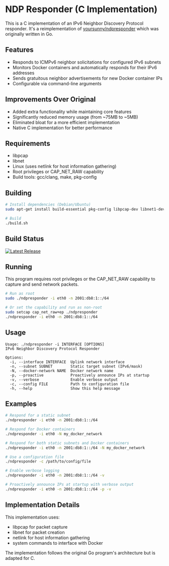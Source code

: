 # NDP Responder (C Implementation)

This is a C implementation of an IPv6 Neighbor Discovery Protocol responder. It's a reimplementation of [yoursunny/ndpresponder](https://github.com/yoursunny/ndpresponder) which was originally written in Go.

## Features

- Responds to ICMPv6 neighbor solicitations for configured IPv6 subnets
- Monitors Docker containers and automatically responds for their IPv6 addresses
- Sends gratuitous neighbor advertisements for new Docker container IPs
- Configurable via command-line arguments

## Improvements Over Original

- Added extra functionality while maintaining core features
- Significantly reduced memory usage (from ~75MB to ~5MB)
- Eliminated bloat for a more efficient implementation
- Native C implementation for better performance

## Requirements

- libpcap
- libnet
- Linux (uses netlink for host information gathering)
- Root privileges or CAP_NET_RAW capability
- Build tools: gcc/clang, make, pkg-config

## Building

```bash
# Install dependencies (Debian/Ubuntu)
sudo apt-get install build-essential pkg-config libpcap-dev libnet1-dev

# Build
./build.sh
```

## Build Status

[![Latest Release](https://img.shields.io/github/v/release/zimma/ndpresponder-c)](https://github.com/zimma/ndpresponder-c/releases/latest)

## Running

This program requires root privileges or the CAP_NET_RAW capability to capture and send network packets.

```bash
# Run as root
sudo ./ndpresponder -i eth0 -n 2001:db8:1::/64

# Or set the capability and run as non-root
sudo setcap cap_net_raw+ep ./ndpresponder
./ndpresponder -i eth0 -n 2001:db8:1::/64
```

## Usage

```
Usage: ./ndpresponder -i INTERFACE [OPTIONS]
IPv6 Neighbor Discovery Protocol Responder

Options:
  -i, --interface INTERFACE  Uplink network interface
  -n, --subnet SUBNET        Static target subnet (IPv6/mask)
  -N, --docker-network NAME  Docker network name
  -p, --proactive            Proactively announce IPs at startup
  -v, --verbose              Enable verbose output
  -c, --config FILE          Path to configuration file
  -h, --help                 Show this help message
```

## Examples

```bash
# Respond for a static subnet
./ndpresponder -i eth0 -n 2001:db8:1::/64

# Respond for Docker containers
./ndpresponder -i eth0 -N my_docker_network

# Respond for both static subnets and Docker containers
./ndpresponder -i eth0 -n 2001:db8:1::/64 -N my_docker_network

# Use a configuration file
./ndpresponder -c /path/to/config/file

# Enable verbose logging
./ndpresponder -i eth0 -n 2001:db8:1::/64 -v

# Proactively announce IPs at startup with verbose output
./ndpresponder -i eth0 -n 2001:db8:1::/64 -p -v
```

## Implementation Details

This implementation uses:
- libpcap for packet capture
- libnet for packet creation
- netlink for host information gathering
- system commands to interface with Docker

The implementation follows the original Go program's architecture but is adapted for C.
